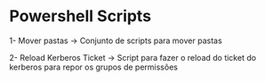 # Powershell Scripts

1- Mover pastas -> Conjunto de scripts para mover pastas

2- Reload Kerberos Ticket -> Script para fazer o reload do ticket do kerberos para repor os grupos de permissões